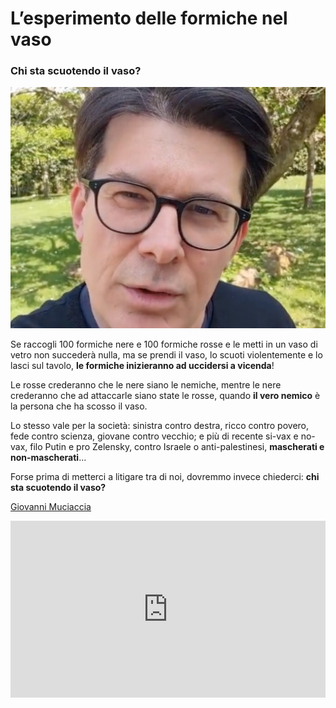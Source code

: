 # L’esperimento delle formiche nel vaso

### Chi sta scuotendo il vaso?

![Giovanni Muciaccia](/img/giovanni-muciaccia.jpeg)

Se raccogli 100 formiche nere e 100 formiche rosse e le metti in un vaso di vetro non succederà nulla, ma se prendi il vaso, lo scuoti violentemente e lo lasci sul tavolo, **le formiche inizieranno ad uccidersi a vicenda**!

Le rosse crederanno che le nere siano le nemiche, mentre le nere crederanno che ad attaccarle siano state le rosse, quando **il vero nemico** è la persona che ha scosso il vaso.

Lo stesso vale per la società: sinistra contro destra, ricco contro povero, fede contro scienza, giovane contro vecchio; e più di recente si-vax e no-vax, filo Putin e pro Zelensky, contro Israele o anti-palestinesi, **mascherati e non-mascherati**...

Forse prima di metterci a litigare tra di noi, dovremmo invece chiederci: **chi sta scuotendo il vaso?**

[Giovanni Muciaccia](https://www.youtube.com/watch?v=E2y8InhLQCg)

 <div style="position: relative; padding-bottom: 56.25%; height: 0; overflow: hidden;">
  <iframe src="https://www.youtube.com/embed/E2y8InhLQCg" 
          style="position: absolute; top: 0; left: 0; width: 100%; height: 100%;" 
          frameborder="0" 
          allowfullscreen></iframe>
</div>